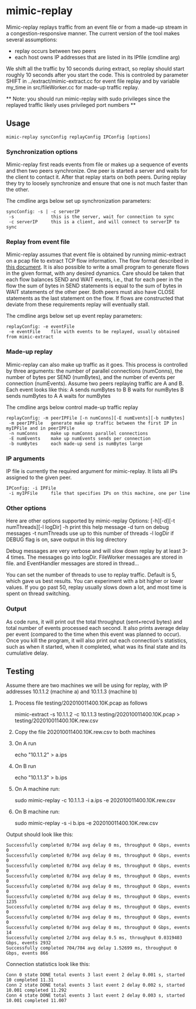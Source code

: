 # mimic-replay

Mimic-replay replays traffic from an event file or from a made-up stream in
a congestion-responsive manner. The current version of the tool makes several assumptions:
* replay occurs between two peers
* each host owns IP addresses that are listed in its IPfile (cmdline arg)

We shift all the traffic by 10 seconds during extract, so replay should start roughly
10 seconds after you start the code. This is controled by parameter SHIFT in ../extract/mimic-extract.cc
for event file replay and by variable my_time in src/fileWorker.cc for made-up traffic replay.

** Note: you should run mimic-replay with sudo privileges since the replayed traffic
likely uses privileged port numbers **

## Usage

    mimic-replay syncConfig replayConfig IPConfig [options]

### Synchronization options

Mimic-replay first reads events from file or makes up a sequence of events
and then two peers synchronize. One peer is started a server and waits for
the client to contact it. After that replay starts on both peers. During
replay they try to loosely synchronize and ensure that one is not much
faster than the other.

The cmdline args below set up synchronization parameters:

    syncConfig: -s | -c serverIP
     -s              this is the server, wait for connection to sync
     -c serverIP     this is a client, and will connect to serverIP to sync

### Replay from event file

Mimic-replay assumes that event file is obtained by running mimic-extract
on a pcap file to extract TCP flow information. The flow format described
in [this document](../README.md). It is also possible to write a small program
to generate flows in the given format, with any desired dynamics. Care should
be taken that each flow balances SEND and WAIT events, i.e., that for each peer in
the flow the sum of bytes in SEND statements is equal to the sum of bytes in
WAIT statements of the other peer. Both peers must also have CLOSE statements
as the last statement on the flow. If flows are constructed that deviate from
these requirements replay will eventually stall.

The cmdline args below set up event replay parameters:

    replayConfig: -e eventFile 
     -e eventFile    file with events to be replayed, usually obtained from mimic-extract

### Made-up replay

Mimic-replay can also make up traffic as it goes. This process is controlled by three
arguments: the number of parallel connections (numConns), the number of bytes per SEND
(numBytes), and the number of events per connection (numEvents). Assume two peers
replaying traffic are A and B. Each event looks like this:
  A sends numBytes to B
  B waits for numBytes
  B sends numBytes to A
  A waits for numBytes

The cmdline args below control made-up traffic replay

    replayConfig: -m peerIPFile [-n numConns][-E numEvents][-b numBytes]
     -m peerIPFile   generate make up traffic between the first IP in myIPFile and in peerIPFile
     -n numConns     make up numConns parallel connections
     -E numEvents    make up numEvents sends per connection
     -b numBytes     each made-up send is numBytes large

### IP arguments

IP file is currently the required argument for mimic-replay. It lists all IPs assigned to
the given peer. 

    IPConfig: -i IPFile
     -i myIPFile     file that specifies IPs on this machine, one per line

### Other options

Here are other options supported by mimic-replay
    Options: [-h][-d][-t numThreads][-l logDir]
     -h              print this help message
     -d              turn on debug messages
     -t numThreads   use up to this number of threads
     -l logDir       if DEBUG flag is on, save output in this log directory

Debug messages are very verbose and will slow down replay by at least 3-4 times.
The messages go into logDir. FileWorker messages are stored in file.<hostname>
and EventHandler messages are stored in thread.<hostname>.<threadnum>.

You can set the number of threads to use to replay traffic. Default is 5, which
gave us best results. You can experiment with a bit higher or lower values. If you
go past 50, replay usually slows down a lot, and most time is spent on thread
switching.

### Output

As code runs, it will print out the total throughput (sent+recvd bytes) and
total number of events processed each second. It also prints average
delay per event (compared to the time when this event was planned to occur).
Once you kill the program, it will also print out each connection's statistics,
such as when it started, when it completed, what was its final state and
its cumulative delay.

## Testing

Assume there are two machines we will be using for replay, with IP addresses
10.1.1.2 (machine a) and 10.1.1.3 (machine b)

1. Process file testing/202010011400.10K.pcap as follows

     mimic-extract -s 10.1.1.2 -c 10.1.1.3 testing/202010011400.10K.pcap > testing/202010011400.10K.rew.csv

2. Copy the file 202010011400.10K.rew.csv to both machines

3. On A run

   echo "10.1.1.2" > a.ips

4. On B run

    echo "10.1.1.3" > b.ips

5. On A machine run:

     sudo mimic-replay -c 10.1.1.3 -i a.ips -e 202010011400.10K.rew.csv 

6. On B machine run:

     sudo mimic-replay -s -i b.ips -e 202010011400.10K.rew.csv

Output should look like this:

    Successfully completed 0/704 avg delay 0 ms, throughput 0 Gbps, events 0
    Successfully completed 0/704 avg delay 0 ms, throughput 0 Gbps, events 0
    Successfully completed 0/704 avg delay 0 ms, throughput 0 Gbps, events 0
    Successfully completed 0/704 avg delay 0 ms, throughput 0 Gbps, events 0
    Successfully completed 0/704 avg delay 0 ms, throughput 0 Gbps, events 0
    Successfully completed 0/704 avg delay 0 ms, throughput 0 Gbps, events 1235
    Successfully completed 0/704 avg delay 0 ms, throughput 0 Gbps, events 0
    Successfully completed 0/704 avg delay 0 ms, throughput 0 Gbps, events 0
    Successfully completed 0/704 avg delay 0 ms, throughput 0 Gbps, events 14
    Successfully completed 2/704 avg delay 0.5 ms, throughput 0.0319403 Gbps, events 2932
    Successfully completed 704/704 avg delay 1.52699 ms, throughput 0 Gbps, events 866

Connection statistics look like this:

    Conn 0 state DONE total events 3 last event 2 delay 0.001 s, started 10 completed 11.31
    Conn 2 state DONE total events 3 last event 2 delay 0.002 s, started 10.001 completed 11.292
    Conn 4 state DONE total events 3 last event 2 delay 0.003 s, started 10.001 completed 11.007
   







